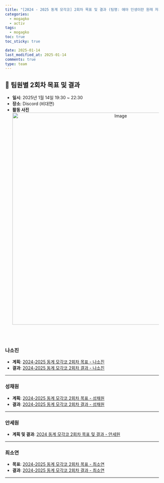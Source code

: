 ```yaml
---
title: "[2024 - 2025 동계 모각코] 2회차 목표 및 결과 (팀명: 얘야 인생이란 원래 자기 생각대로 되지 않는 법이란다)"
categories:
  - mogagko
  - activ
tags:
  - mogagko
toc: true
toc_sticky: true

date: 2025-01-14
last_modified_at: 2025-01-14
comments: true
type: team
---
```

## 📍 팀원별 2회차 목표 및 결과
- **일시**: 2025년 1월 14일 19:30 ~ 22:30
- **장소**: Discord (비대면)
- **활동 사진**
  <div style="text-align: center;">
    <img width="694" alt="Image" src="https://github.com/user-attachments/assets/d2241129-cec2-4c95-b457-12851c579338" />
  </div>

<br><br>

### **나소진**
- **계획**: [2024-2025 동계 모각코 2회차 목표 - 나소진](https://me0w2en.tistory.com/entry/2024-%EB%8F%99%EA%B3%84-%EB%AA%A8%EA%B0%81%EC%BD%94-2024-01-14%ED%99%94)
- **결과**: [2024-2025 동계 모각코 2회차 결과 - 나소진](https://me0w2en.tistory.com/entry/2024-%EB%8F%99%EA%B3%84-%EB%AA%A8%EA%B0%81%EC%BD%94-2024-01-14%ED%99%94-%EA%B2%B0%EA%B3%BC)

---

### **성채원**
- **계획**: [2024-2025 동계 모각코 2회차 목표 - 성채원]()
- **결과**: [2024-2025 동계 모각코 2회차 결과 - 성채원]()

---

### **안세원**
- **계획 및 결과**: [2024 동계 모각코 2회차 목표 및 결과 - 안세원](https://code-semicolon.tistory.com/50)

---

### **최소연**
- **목표**: [2024-2025 동계 모각코 2회차 목표 - 최소연](https://clr4takeoff.github.io/mogagko/activ/2425-%EB%8F%99%EA%B3%84-%EB%AA%A8%EA%B0%81%EC%BD%94-2%ED%9A%8C%EC%B0%A8-%EB%AA%A9%ED%91%9C/)
- **결과**: [2024-2025 동계 모각코 2회차 결과 - 최소연](https://clr4takeoff.github.io/mogagko/activ/2425-%EB%8F%99%EA%B3%84-%EB%AA%A8%EA%B0%81%EC%BD%94-2%ED%9A%8C%EC%B0%A8-%EA%B2%B0%EA%B3%BC/)

---
<br><br>
